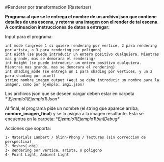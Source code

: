 #Renderer por transformacion (Rasterizer)

**Programa al que se le entrega el nombre de un archivo json que contiene detalles de una escena, y retorna una imagen con el render de tal escena. A continuacion instrucciones de datos a entregar:**

Input para el programa: 
	
	int mode (ingrese 1 si quiere rendering por vertice, 2 para rendering por arista, o 3 para rendering por poligono)
	int Width (se puede introducir un entero positivo cualquiera. Mientras mas grande, mas se demorara el rendering)
	int Height (se puede introducir un entero positivo cualquiera. Mientras mas grande, mas se demorara el rendering)
	int shading_mode (se entrega un 1 para shading por vertices, y un 2 para shading por pixel)
	string nombre_imagen_output (Aqui se debe introducir un nombre para la imagen, como por ejemplo: img1.json)

Los archivos json que se deseen cargar deben estar en carpeta **\Ejemplo1\Ejemplo1\Json\**

Al final, el programa pide un nombre (el string que aparece arriba, **nombre_imagen_final**) y se lo asigna a la imagen resultante. Esta se encuentra en la carpeta: **Ejemplo1\Ejemplo1\bin\Debug\**

Acciones que soporta:

	1- Materials Lambert / blinn-Phong / Texturas (sin correccion de perspectiva)
	2- Meshes(.obj)
	3- Rendering por vertice, arista, o poligono
	4- Point Light, Ambient Light
	
